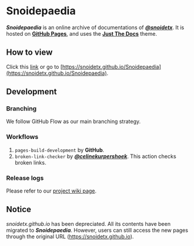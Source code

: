 # Snoidepaedia

***Snoidepaedia*** is an online archive of documentations of [***@snoidetx***](https://github.com/snoidetx). It is hosted on [**GitHub Pages**](https://pages.github.com/), and uses the [**Just The Docs**](https://github.com/just-the-docs/just-the-docs) theme.

## How to view

Click this [link](https://snoidetx.github.io/Snoidepaedia) or go to [https://snoidetx.github.io/Snoidepaedia](https://snoidetx.github.io/Snoidepaedia).

## Development
### Branching

We follow GitHub Flow as our main branching strategy.

### Workflows

1. `pages-build-development` by **GitHub**.
2. `broken-link-checker` by [***@celinekurpershoek***](https://github.com/celinekurpershoek/link-checker). This action checks broken links.

### Release logs

Please refer to our [project wiki page](https://github.com/snoidetx/Snoidepaedia/wiki/Release-Logs).

## Notice

*snoidetx.github.io* has been depreciated. All its contents have been migrated to ***Snoidepaedia***. However, users can still access the new pages through the original URL (https://snoidetx.github.io).


